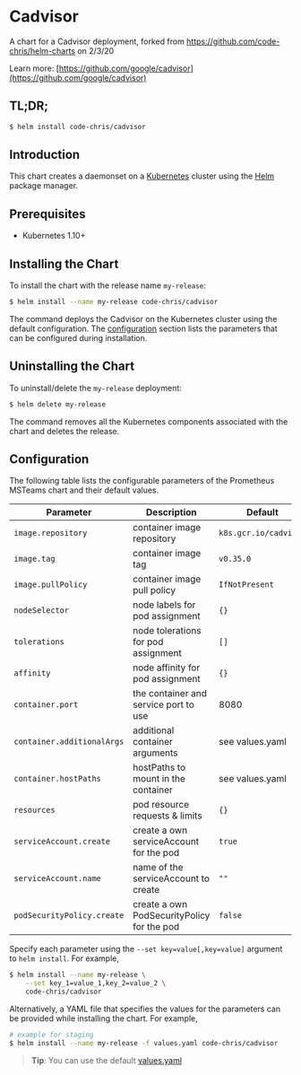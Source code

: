# Cadvisor

A chart for a Cadvisor deployment, forked from https://github.com/code-chris/helm-charts on 2/3/20

Learn more: [https://github.com/google/cadvisor](https://github.com/google/cadvisor)

## TL;DR;

```bash
$ helm install code-chris/cadvisor
```

## Introduction

This chart creates a daemonset on a [Kubernetes](http://kubernetes.io) cluster using the [Helm](https://helm.sh) package manager.

## Prerequisites

- Kubernetes 1.10+

## Installing the Chart

To install the chart with the release name `my-release`:

```bash
$ helm install --name my-release code-chris/cadvisor
```

The command deploys the Cadvisor on the Kubernetes cluster using the default configuration. The [configuration](#configuration) section lists the parameters that can be configured during installation.

## Uninstalling the Chart

To uninstall/delete the `my-release` deployment:

```bash
$ helm delete my-release
```
The command removes all the Kubernetes components associated with the chart and deletes the release.

## Configuration

The following table lists the configurable parameters of the Prometheus MSTeams chart and their default values.

|               Parameter                |                    Description                    |            Default            |
| -------------------------------------- | ------------------------------------------------- | ----------------------------- |
| `image.repository`                     | container image repository                        | `k8s.gcr.io/cadvisor`         |
| `image.tag`                            | container image tag                               | `v0.35.0`                     |
| `image.pullPolicy`                     | container image pull policy                       | `IfNotPresent`                |
| `nodeSelector`                         | node labels for pod assignment                    | `{}`                          |
| `tolerations`                          | node tolerations for pod assignment               | `[]`                          |
| `affinity`                             | node affinity for pod assignment                  | `{}`                          |
| `container.port`                       | the container and service port to use             | 8080                          |
| `container.additionalArgs`             | additional container arguments                    | see values.yaml               |
| `container.hostPaths`                  | hostPaths to mount in the container               | see values.yaml               |
| `resources`                            | pod resource requests & limits                    | `{}`                          |
| `serviceAccount.create`                | create a own serviceAccount for the pod           | `true`                        |
| `serviceAccount.name`                  | name of the serviceAccount to create              | `""`                          |
| `podSecurityPolicy.create`             | create a own PodSecurityPolicy for the pod        | `false`                       |

Specify each parameter using the `--set key=value[,key=value]` argument to `helm install`. For example,

```bash
$ helm install --name my-release \
    --set key_1=value_1,key_2=value_2 \
    code-chris/cadvisor
```

Alternatively, a YAML file that specifies the values for the parameters can be provided while installing the chart. For example,

```bash
# example for staging
$ helm install --name my-release -f values.yaml code-chris/cadvisor
```

> **Tip**: You can use the default [values.yaml](values.yaml)
